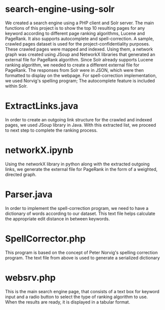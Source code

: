 # search-engine-using-solr

We created a search engine using a PHP client and Solr server. The main functions of this project is to show the top 10 resulting pages for any keyword according to different page ranking algorithms, Lucene and PageRank. It also supports autocomplete and spell-correction. A sample, crawled pages dataset is used for the project-confidentiality purposes. These crawled pages were mapped and indexed. Using them, a network graph was created using JSoup and NetworkX libraries that generated an external file for PageRank algorithm. Since Solr already supports Lucene ranking algorithm, we needed to create a different external file for PageRank. The responses from Solr were in JSON, which were then formatted to display on the webpage. For spell-correction implementation, we used Norvig's spelling program; The autocomplete feature is included within Solr.

# ExtractLinks.java

In order to create an outgoing link structure for the crawled and indexed pages, we used JSoup library in Java. With this extracted list, we proceed to next step to complete the ranking process.

# networkX.ipynb

Using the networkX library in python along with the extracted outgoing links, we generate the external file for PageRank in the form of a weighted, directed graph.

# Parser.java

In order to implement the spell-correction program, we need to have a dictionary of words according to our dataset. This text file helps calculate the appropriate edit distance in between keywords.

# SpellCorrector.php

This program is based on the concept of Peter Norvig's spelling correction program. The text file from above is used to generate a serialized dictionary

# websrv.php

This is the main search engine page, that consists of a text box for keyword input and a radio button to select the type of ranking algorithm to use. When the results are ready, it is displayed in a tabular format.

